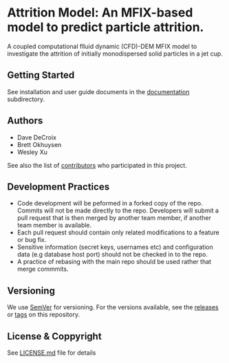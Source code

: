 # Attrition Model: An MFIX-based model to predict particle attrition.
A coupled computational flluid dynamic (CFD)-DEM MFIX model to investigate the attrition of initially monodispersed solid particles in a jet cup.

## Getting Started

See installation and user guide documents in the [documentation](docs) subdirectory.

## Authors

* Dave DeCroix
* Brett Okhuysen
* Wesley Xu

See also the list of [contributors](../../contributors) who participated in this project.

## Development Practices

* Code development will be peformed in a forked copy of the repo. Commits will not be 
  made directly to the repo. Developers will submit a pull request that is then merged
  by another team member, if another team member is available.
* Each pull request should contain only related modifications to a feature or bug fix.  
* Sensitive information (secret keys, usernames etc) and configuration data 
  (e.g database host port) should not be checked in to the repo.
* A practice of rebasing with the main repo should be used rather that merge commmits.

## Versioning

We use [SemVer](http://semver.org/) for versioning. For the versions available, 
see the [releases](../../releases) or [tags](../../tags) on this repository. 

## License & Coppyright

See [LICENSE.md](LICENSE.md) file for details
